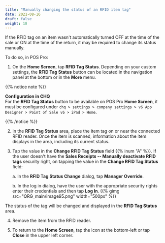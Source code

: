 ```yaml
---
title: "Manually changing the status of an RFID item tag"
date: 2021-08-16
draft: false
weight: 18
---
```

If the RFID tag on an item wasn't automatically turned OFF at the time of the sale or ON at the time of the return, it may be required to change its status manually.

To do so, in POS Pro:

1. On the **Home Screen**, tap **RFID Tag Status**. Depending on your custom settings, the **RFID Tag Status** button can be located in the navigation panel at the bottom or in the **More** menu.

{{% notice note %}}

**Configuration in CHQ**\
For the **RFID Tag Status** button to be available on POS Pro **Home Screen**, it must be configured under `chq > settings > company settings > v6 App Designer > Point of Sale v6 > iPad > Home`.

{{% /notice %}}

2. In the **RFID Tag Status** area, place the item tag on or near the connected RFID reader. Once the item is scanned, information about the item displays in the area, including its current status.

3. Tap the value in the **Change RFID Tag Status** field {{% inum "A" %}}. If the user doesn't have the **Sales Receipts -- Manually deactivate RFID tags** security right, on tapping the value in the **Change RFID Tag Status** field:

   a. In the **RFID Tag Status Change** dialog, tap **Manager Override**.

   b. In the log in dialog, have the user with the appropriate security rights enter their credentials and then tap **Log In**.
{{% gimg src="QRG_main/image95.png" width="500px" %}}

The status of the tag will be changed and displayed in the **RFID Tag Status** area.

4. Remove the item from the RFID reader.

5. To return to the **Home** **Screen**, tap the <i class="fas fa-home"></i> icon at the bottom-left or tap **Close** in the upper left corner.